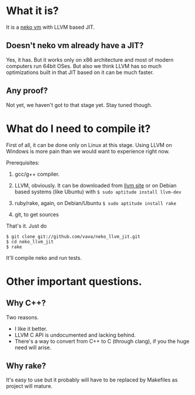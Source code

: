 What it is?
===========

It is a [neko vm](http://nekovm.org) with LLVM based JIT.

Doesn't neko vm already have a JIT?
-----------------------------------

Yes, it has. But it works only on x86 architecture and most of modern computers run 64bit OSes.
But also we think LLVM has so much optimizations built in that JIT based on it can be much faster.

Any proof?
----------

Not yet, we haven't got to that stage yet. Stay tuned though.

What do I need to compile it?
=============================

First of all, it can be done only on Linux at this stage.
Using LLVM on Windows is more pain than we would want to experience right now.

Prerequisites:

1. gcc/g++ compiler.
2. LLVM, obviously.
   It can be downloaded from [llvm site](http://llvm.org/) or
   on Debian based systems (like Ubuntu) with
   `$ sudo aptitude install llvm-dev`

3. ruby/rake, again, on Debian/Ubuntu
   `$ sudo aptitude install rake`

4. git, to get sources

That's it. Just do

    $ git clone git://github.com/vava/neko_llvm_jit.git
    $ cd neko_llvm_jit
    $ rake

It'll compile neko and run tests.

Other important questions.
==========================

Why C++?
--------

Two reasons.

* I like it better.
* LLVM C API is undocumented and lacking behind.
* There's a way to convert from C++ to C (through clang), if you the huge need will arise.

Why rake?
---------

It's easy to use but it probably will have to be replaced by Makefiles as project will mature.
